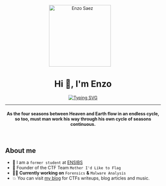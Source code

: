 <p align="center">
  <img src="https://i.pinimg.com/564x/eb/bc/25/ebbc2549226561a36e5243ce0e7e45af.jpg" alt="Enzo Saez" height="200" style="margin-right: 20px"/>
</p>
<h1 align="center">Hi 👋, I'm Enzo</h1>
<p align="center">
  <a href="https://git.io/typing-svg"><img src="https://readme-typing-svg.herokuapp.com?font=Fira+Code&pause=1000&color=5E0B73&center=true&random=false&width=435&lines=Cyberdefense+Engineer;Pentest+%7C+Forensics+%7C+OSINT;Graphic+Design" alt="Typing SVG" /></a>
</p>
<hr/>
<h4 align="center">As the four seasons between Heaven and Earth flow in an endless cycle, so too, must man work his way through his own cycle of seasons continuous.</h4>
<br>

##  About me

- :school: I am a `former student` at [ENSIBS](https://www-ensibs.univ-ubs.fr/fr/index.html)
- 🚩 Founder of the CTF Team `Mother I'd Like to Flag`
- :technologist: **Currently working on** `Forensics` **&** `Malware Analysis`
- :boom: You can visit [my blog](https://hashp4.fr) for CTFs writeups, blog articles and music.

